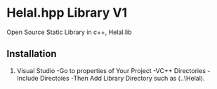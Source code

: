 # Helal.hpp Library V1
Open Source Static Library in c++, Helal.lib
## Installation
1) Visual Studio
   -Go to properties of Your Project
   -VC++ Directories
   -Include Directoies
   -Then Add Library Directory such as (..\Helal).
   
   

